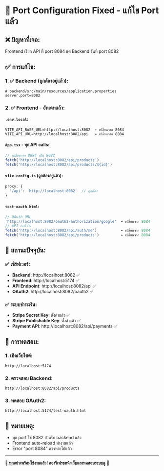 # 🔧 Port Configuration Fixed - แก้ไข Port แล้ว

## ❌ ปัญหาที่เจอ:
Frontend เรียก API ที่ port 8084 แต่ Backend รันที่ port 8082

## ✅ การแก้ไข:

### 1. ✅ Backend (ถูกต้องอยู่แล้ว):
```properties
# backend/src/main/resources/application.properties
server.port=8082
```

### 2. ✅ Frontend - อัพเดทแล้ว:

#### `.env.local`:
```
VITE_API_BASE_URL=http://localhost:8082  ← เปลี่ยนจาก 8084
VITE_API_URL=http://localhost:8082/api   ← เปลี่ยนจาก 8084
```

#### `App.tsx` - ทุก API calls:
```typescript
// เปลี่ยนจาก 8084 เป็น 8082
fetch('http://localhost:8082/api/products')
fetch('http://localhost:8082/api/products/${id}')
```

#### `vite.config.ts` (ถูกต้องอยู่แล้ว):
```typescript
proxy: {
  '/api': 'http://localhost:8082'  // ถูกต้อง
}
```

#### `test-oauth.html`:
```javascript
// OAuth URL
'http://localhost:8082/oauth2/authorization/google'  ← เปลี่ยนจาก 8084
// API calls
fetch('http://localhost:8082/api/auth/me')           ← เปลี่ยนจาก 8084
fetch('http://localhost:8082/api/products')          ← เปลี่ยนจาก 8084
```

## 🚀 สถานะปัจจุบัน:

### ✅ เซิร์ฟเวอร์:
- **Backend**: http://localhost:8082 ✅
- **Frontend**: http://localhost:5174 ✅
- **API Endpoint**: http://localhost:8082/api ✅
- **OAuth2**: http://localhost:8082/oauth2 ✅

### ✅ ระบบชำระเงิน:
- **Stripe Secret Key**: ตั้งค่าแล้ว ✅
- **Stripe Publishable Key**: ตั้งค่าแล้ว ✅
- **Payment API**: http://localhost:8082/api/payments ✅

## 🧪 การทดสอบ:

### 1. เปิดเว็บไซต์:
```
http://localhost:5174
```

### 2. ตรวจสอบ Backend:
```
http://localhost:8082/api/products
```

### 3. ทดสอบ OAuth2:
```
http://localhost:5174/test-oauth.html
```

## 📝 หมายเหตุ:
- ทุก port ใช้ 8082 สำหรับ backend แล้ว
- Frontend auto-reload ทำงานแล้ว
- Error "port 8084" ควรหายไปแล้ว

---
**🎯 ทุกอย่างพร้อมใช้งานแล้ว! ลองรีเฟรชหน้าเว็บและทดสอบระบบดู** 🚀

